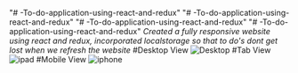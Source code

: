 "# -To-do-application-using-react-and-redux" 
"# -To-do-application-using-react-and-redux" 
"# -To-do-application-using-react-and-redux" 
"# -To-do-application-using-react-and-redux"
_Created a fully responsive website using react and redux, incorporated localstorage so that to do's dont get lost when we refresh the website_
#Desktop View
![Desktop](https://github.com/yatharth09/-To-do-application-using-react-and-redux/assets/67639092/ce4b3255-0dbb-48cc-acd0-4fa688b95746)
#Tab View
![ipad](https://github.com/yatharth09/-To-do-application-using-react-and-redux/assets/67639092/cd34d2d8-588d-4223-86f6-86f8c190de2a)
#Mobile View
![iphone](https://github.com/yatharth09/-To-do-application-using-react-and-redux/assets/67639092/25058360-2fd1-439f-805a-6cfd228e36b9)
